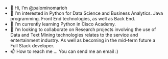 - 👋 Hi, I’m @palominomarioh
- 👀 I’m interested in Python for Data Science and Business Analytics. Java programming. Front End technologies, as well as Back End.
- 🌱 I’m currently learning Python in Cisco Academy.
- 💞️ I’m looking to collaborate on Research projects involving the use of Data and Text Mining technologies relates to the service and entertainment industry. As well as becoming in the mid-term future a Full Stack developer.
- 📫 How to reach me ... You can send me an email :)

<!---
palominomarioh/palominomarioh is a ✨ special ✨ repository because its `README.md` (this file) appears on your GitHub profile.
You can click the Preview link to take a look at your changes.
--->
